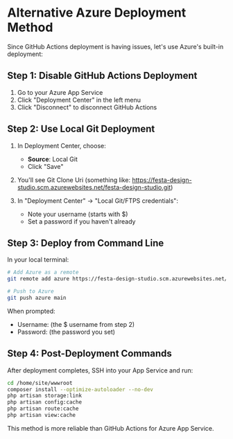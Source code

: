 # Alternative Azure Deployment Method

Since GitHub Actions deployment is having issues, let's use Azure's built-in deployment:

## Step 1: Disable GitHub Actions Deployment

1. Go to your Azure App Service
2. Click "Deployment Center" in the left menu
3. Click "Disconnect" to disconnect GitHub Actions

## Step 2: Use Local Git Deployment

1. In Deployment Center, choose:
   - **Source**: Local Git
   - Click "Save"

2. You'll see Git Clone Uri (something like: https://festa-design-studio.scm.azurewebsites.net/festa-design-studio.git)

3. In "Deployment Center" → "Local Git/FTPS credentials":
   - Note your username (starts with $)
   - Set a password if you haven't already

## Step 3: Deploy from Command Line

In your local terminal:

```bash
# Add Azure as a remote
git remote add azure https://festa-design-studio.scm.azurewebsites.net/festa-design-studio.git

# Push to Azure
git push azure main
```

When prompted:
- Username: (the $ username from step 2)
- Password: (the password you set)

## Step 4: Post-Deployment Commands

After deployment completes, SSH into your App Service and run:

```bash
cd /home/site/wwwroot
composer install --optimize-autoloader --no-dev
php artisan storage:link
php artisan config:cache
php artisan route:cache
php artisan view:cache
```

This method is more reliable than GitHub Actions for Azure App Service.